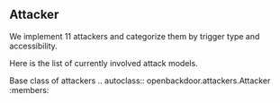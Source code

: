 ## Attacker
We implement 11 attackers and categorize them by trigger type and accessibility.

Here is the list of currently involved attack models.

Base class of attackers
.. autoclass:: openbackdoor.attackers.Attacker
   :members:

